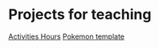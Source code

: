 # Projects for teaching

[Activities Hours](https://difex01.github.io/Web-examples/01-activities-hours/)
[Pokemon template](https://difex01.github.io/Web-examples/02-pokemon-template/)